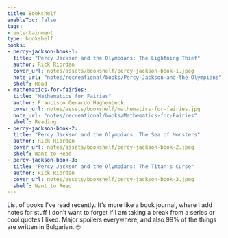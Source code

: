 ```yaml
---
title: Bookshelf
enableToc: false
tags:
- entertainment
type: bookshelf
books:  
- percy-jackson-book-1:    
  title: "Percy Jackson and the Olympians: The Lightning Thief"    
  author: Rick Riordan  
  cover_url: notes/assets/bookshelf/percy-jackson-book-1.jpeg  
  note_url: "notes/recreational/books/Percy-Jackson-and-the-Olympians"  
  shelf: Read  
- mathematics-for-fairies:  
  title: "Mathematics for Fairies"    
  author: Francisco Gerardo Haghenbeck  
  cover_url: notes/assets/bookshelf/mathematics-for-fairies.jpg  
  note_url: "notes/recreational/books/Mathematics-for-Fairies"  
  shelf: Reading  
- percy-jackson-book-2:    
  title: "Percy Jackson and the Olympians: The Sea of Monsters"    
  author: Rick Riordan    
  cover_url: notes/assets/bookshelf/percy-jackson-book-2.jpeg  
  shelf: Want to Read  
- percy-jackson-book-3:    
  title: "Percy Jackson and the Olympians: The Titan's Curse"    
  author: Rick Riordan  
  cover_url: notes/assets/bookshelf/percy-jackson-book-3.jpeg  
  shelf: Want to Read
---
```

List of books I've read recently. It's more like a book journal, where I add notes for stuff I don't want to forget if I am taking a break from a series or cool quotes I liked. Major spoilers everywhere, and also 99% of the things are written in Bulgarian. 🤓
